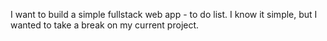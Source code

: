 I want to build a simple fullstack web app - to do list. I know it simple, but I wanted to take a break on my current project.